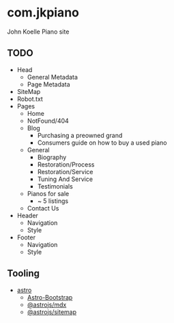 # com.jkpiano

John Koelle Piano site

## TODO

- Head
    - General Metadata
    - Page Metadata
- SiteMap
- Robot.txt
- Pages
    - Home
    - NotFound/404
    - Blog
        - Purchasing a preowned grand
        - Consumers guide on how to buy a used piano
    - General
        - Biography
        - Restoration/Process
        - Restoration/Service
        - Tuning And Service
        - Testimonials
    - Pianos for sale
        - ~ 5 listings
    - Contact Us
- Header
    - Navigation
    - Style
- Footer
    - Navigation
    - Style

## Tooling

- [astro](https://astro.build/)
    - [Astro-Bootstrap](https://astro-bootstrap.github.io)
    - [@astrojs/mdx](https://docs.astro.build/en/guides/integrations-guide/mdx/)
    - [@astrojs/sitemap](https://docs.astro.build/en/guides/integrations-guide/sitemap/)